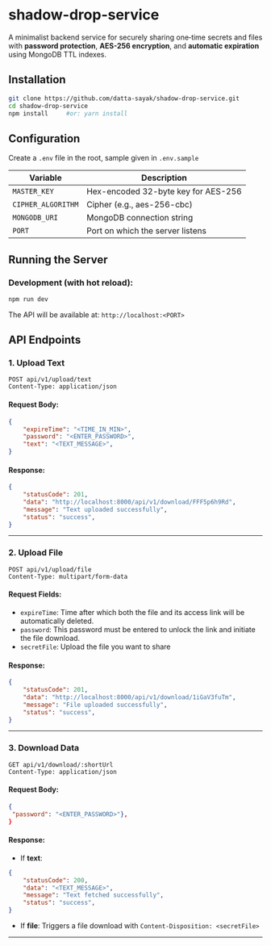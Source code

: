 # shadow-drop-service

A minimalist backend service for securely sharing one‐time secrets and files with **password protection**, **AES-256 encryption**, and **automatic expiration** using MongoDB TTL indexes.


## Installation

```bash  
git clone https://github.com/datta-sayak/shadow-drop-service.git
cd shadow-drop-service
npm install		#or: yarn install
```


## Configuration

Create a `.env` file in the root, sample given in `.env.sample`

| Variable           | Description                                |  
|--------------------|--------------------------------------------|  
| `MASTER_KEY`       | Hex-encoded 32-byte key for AES-256        |  
| `CIPHER_ALGORITHM` | Cipher (e.g., aes-256-cbc)                 |  
| `MONGODB_URI`      | MongoDB connection string                  |  
| `PORT`             | Port on which the server listens           |    


## Running the Server

### Development (with hot reload):

```bash  
npm run dev
  ```
The API will be available at: `http://localhost:<PORT>`

## API Endpoints

### 1. Upload Text

```http  
POST api/v1/upload/text
Content-Type: application/json
```  

#### Request Body:
```json
{
    "expireTime": "<TIME_IN_MIN>",
    "password": "<ENTER_PASSWORD>",
    "text": "<TEXT_MESSAGE>",
}
```

#### Response:
```json  
{
    "statusCode": 201,
    "data": "http://localhost:8000/api/v1/download/FFF5p6h9Rd",
    "message": "Text uploaded successfully",
    "status": "success",
}
```  
  
---  

### 2. Upload File

```http  
POST api/v1/upload/file
Content-Type: multipart/form-data
```  

#### Request Fields:
- `expireTime`: Time after which both the file and its access link will be automatically deleted.
- `password`: This password must be entered to unlock the link and initiate the file download.
- `secretFile`: Upload the file you want to share

#### Response:
```json  
{
    "statusCode": 201,
    "data": "http://localhost:8000/api/v1/download/1iGaV3fuTm",
    "message": "File uploaded successfully",
    "status": "success",
}
```  
  
---  

### 3. Download Data

```http  
GET api/v1/download/:shortUrl
Content-Type: application/json
```  

#### Request Body:
```json  
{  
 "password": "<ENTER_PASSWORD>"},
}  
```  

#### Response:
- If **text**:
```json  
{
    "statusCode": 200,
    "data": "<TEXT_MESSAGE>",
    "message": "Text fetched successfully",
    "status": "success",
}  
```
- If **file**:
  Triggers a file download with `Content-Disposition: <secretFile>`
---  
